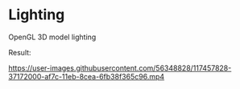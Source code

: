 # Lighting
OpenGL 3D model lighting

Result:


https://user-images.githubusercontent.com/56348828/117457828-37172000-af7c-11eb-8cea-6fb38f365c96.mp4

